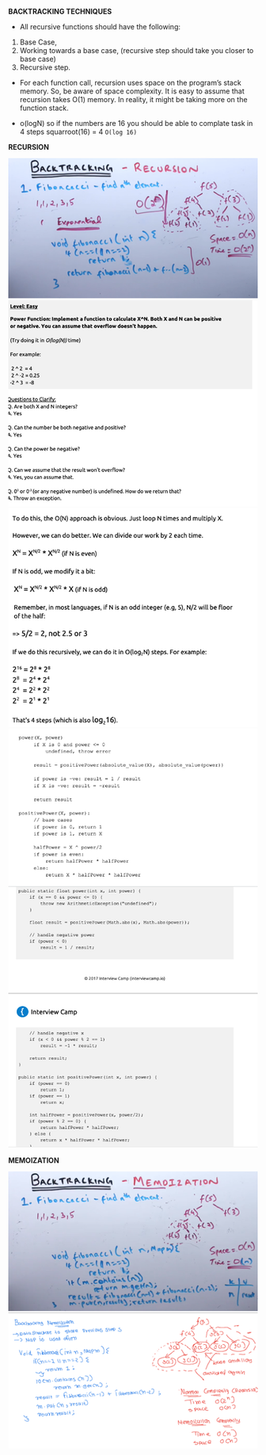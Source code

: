 **BACKTRACKING TECHNIQUES**
- All recursive functions should have the following: 
1. Base Case, 
2. Working towards a base case,  (recursive step should take you closer to base case)
3. Recursive step.
- For each function call, recursion uses space on the program’s stack memory. So, be aware of space complexity. It is easy to assume that recursion takes O(1) memory. In reality, it might be taking more on the function stack.

- o(logN) so if the numbers are 16 you should be able to complate task in 4 steps squarroot(16) = 4 `O(log 16)`

**RECURSION**

![alt text](images/recurssion_1.png "Title")
![alt text](images/recursion_2.png "Title")
![alt text](images/recursion_3.png "Title")
![alt text](images/recursion_4.png "Title")
![alt text](images/recursion_5.png "Title")

**MEMOIZATION**

![alt text](images/memoization_1.png "Title")
![alt text](images/memoization_2.png "Title")